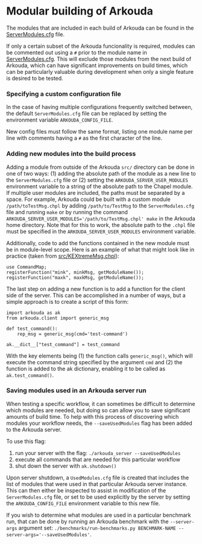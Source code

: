 # Modular building of Arkouda

The modules that are included in each build of Arkouda can be found in the [ServerModules.cfg](ServerModules.cfg) file.

If only a certain subset of the Arkouda funcionality is required, modules can be commented out using a `#` prior to the module name in [ServerModules.cfg](ServerModules.cfg). This will exclude those modules from the next build of Arkouda, which can have significant improvements on build times, which can be particularly valuable during development when only a single feature is desired to be tested.

### Specifying a custom configuration file

In the case of having multiple configurations frequently switched between, the default `ServerModules.cfg` file can be replaced by setting the environment variable `ARKOUDA_CONFIG_FILE`.

New config files must follow the same format, listing one module name per line with comments having a `#` as the first character of the line.

### Adding new modules into the build process

Adding a module from outside of the Arkouda `src/` directory can be done in one of two ways: (1) adding the absolute path of the module as a new line to the `ServerModules.cfg` file or (2) setting the `ARKOUDA_SERVER_USER_MODULES` environment variable to a string of the absolute path to the Chapel module. If multiple user modules are included, the paths must be separated by a space. For example, Arkouda could be built with a custom module `/path/toTestMsg.chpl` by adding `/path/to/TestMsg` to the `ServerModules.cfg` file and running `make` or by running the command `ARKOUDA_SERVER_USER_MODULES='/path/to/TestMsg.chpl' make` in the Arkouda home directory. Note that for this to work, the absolute path to the `.chpl` file must be specified in the `ARKOUDA_SERVER_USER_MODULES` environment variable.

Additionally, code to add the functions contained in the new module must be in module-level scope. Here is an example of what that might look like in practice (taken from [src/KEXtremeMsg.chpl](src/KExtremeMsg.chpl)):
```
use CommandMap;
registerFunction("mink", minkMsg, getModuleName());
registerFunction("maxk", maxkMsg, getModuleName());
```

The last step on adding a new function is to add a function for the client side of the server. This can be accomplished in a number of ways, but a simple approach is to create a script of this form:
```
import arkouda as ak
from arkouda.client import generic_msg

def test_command():
    rep_msg = generic_msg(cmd='test-command')

ak.__dict__["test_command"] = test_command
```
With the key elements being (1) the function calls `generic_msg()`, which will execute the command string specified by the argument `cmd` and (2) the function is added to the ak dictionary, enabling it to be called as `ak.test_command()`.

### Saving modules used in an Arkouda server run

When testing a specific workflow, it can sometimes be difficult to determine which modules are needed, but doing so can allow you to save significant amounts of build time. To help with this process of discovering which modules your workflow needs, the `--saveUsedModules` flag has been added to the Arkouda server.

To use this flag:
1. run your server with the flag: `./arkouda_server --saveUsedModules`
2. execute all commands that are needed for this particular workflow
3. shut down the server with `ak.shutdown()`

Upon server shutdown, a `UsedModules.cfg` file is created that includes the list of modules that were used in that particular Arkouda server instance. This can then either be inspected to assist in modification of the `ServerModules.cfg` file, or set to be used explicitly by the server by setting the `ARKOUDA_CONFIG_FILE` environment variable to this new file.

If you wish to determine what modules are used in a particular benchmark run, that can be done by running an Arkouda benchmark with the `--server-args` argument set: `./benchmarks/run-benchmarks.py BENCHMARK-NAME --server-args='--saveUsedModules'`.
